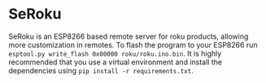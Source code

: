 # SeRoku

SeRoku is an ESP8266 based remote server for roku products, allowing more customization in remotes. To flash the program to your ESP8266 run `esptool.py write_flash 0x00000 roku/roku.ino.bin`. It is highly recommended that you use a virtual environment and install the dependencies using `pip install -r requirements.txt`.